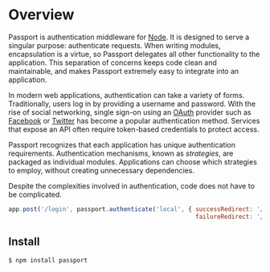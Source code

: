 
# Overview

Passport is authentication middleware for [Node](http://nodejs.org/).  It is
designed to serve a singular purpose: authenticate requests.  When writing
modules, encapsulation is a virtue, so Passport delegates all other
functionality to the application.  This separation of concerns keeps code clean
and maintainable, and makes Passport extremely easy to integrate into an
application.

In modern web applications, authentication can take a variety of forms.
Traditionally, users log in by providing a username and password.  With the rise
of social networking, single sign-on using an [OAuth](http://oauth.net/)
provider such as [Facebook](https://www.facebook.com/) or [Twitter](https://twitter.com/)
has become a popular authentication method.  Services that expose an API often
require token-based credentials to protect access.

Passport recognizes that each application has unique authentication
requirements.  Authentication mechanisms, known as _strategies_, are packaged as
individual modules.  Applications can choose which strategies to employ, without
creating unnecessary dependencies.

Despite the complexities involved in authentication, code does not have to be
complicated.

```javascript
app.post('/login', passport.authenticate('local', { successRedirect: '/',
                                                    failureRedirect: '/login' }));
```

## Install

```bash
$ npm install passport
```
